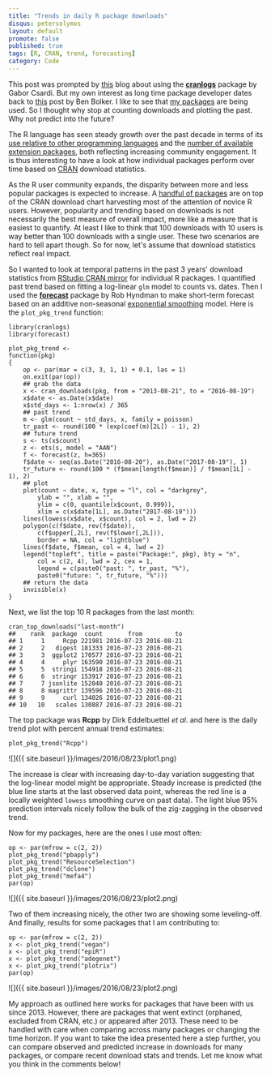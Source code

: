 ```yaml
---
title: "Trends in daily R package downloads"
disqus: petersolymos
layout: default
promote: false
published: true
tags: [R, CRAN, trend, forecasting]
category: Code
---
```


This post was prompted by [this](http://moderndata.plot.ly/using-cranlogs-in-r-with-plotly/) blog about using the [**cranlogs**](https://cran.r-project.org/web/packages/cranlogs/) package by Gabor Csardi. But my own interest
as long time package developer dates back to [this](https://rpubs.com/bbolker/3750) post by Ben Bolker. I like to see that
[my packages](http://cran.r-project.org/web/checks/check_summary_by_maintainer.html#address:solymos_at_ualberta.ca)
are being used. So I thought why stop at counting downloads and plotting
the past. Why not predict into the future?

The R language has seen steady growth over the past decade in terms of its
[use relative to other programming languages](http://blog.revolutionanalytics.com/2015/12/r-is-the-fastest-growing-language-on-stackoverflow.html)
and the [number of available extension packages](http://r4stats.com/2016/04/19/rs-growth-continues-to-accelerate/),
both reflecting increasing community engagement.
It is thus interesting to have a look at how individual
packages perform over time based on
[CRAN](https://cran.r-project.org/) download statistics.

As the R user community expands, the disparity between
more and less popular packages is expected to increase.
A [handful of packages](http://www.kdnuggets.com/2015/06/top-20-r-packages.html)
are on top of the CRAN download chart harvesting most of the attention
of novice R users.
However, popularity and trending based on downloads
is not necessarily the best measure of overall impact, more like a
measure that is easiest to quantify.
At least I like to think that 100 downloads with 10 users is way better than 100 downloads with a single user. These two scenarios are hard to tell apart though.
So for now, let's assume that download statistics reflect real impact.

So I wanted to look at temporal patterns in the past 3 years' download
statistics from [RStudio CRAN mirror](https://cran.rstudio.com/)
for individual R packages. I quantified past trend based
on fitting a log-linear `glm` model to counts vs. dates.
Then I used the [**forecast**](https://cran.r-project.org/web/packages/forecast/index.html) package by Rob Hyndman to make short-term forecast
based on an additive non-seasonal [exponential smoothing](http://www.exponentialsmoothing.net/) model. Here is the `plot_pkg_trend` function:

```{r}
library(cranlogs)
library(forecast)

plot_pkg_trend <-
function(pkg)
{
    op <- par(mar = c(3, 3, 1, 1) + 0.1, las = 1)
    on.exit(par(op))
    ## grab the data
    x <- cran_downloads(pkg, from = "2013-08-21", to = "2016-08-19")
    x$date <- as.Date(x$date)
    x$std_days <- 1:nrow(x) / 365
    ## past trend
    m <- glm(count ~ std_days, x, family = poisson)
    tr_past <- round(100 * (exp(coef(m)[2L]) - 1), 2)
    ## future trend
    s <- ts(x$count)
    z <- ets(s, model = "AAN")
    f <- forecast(z, h=365)
    f$date <- seq(as.Date("2016-08-20"), as.Date("2017-08-19"), 1)
    tr_future <- round(100 * (f$mean[length(f$mean)] / f$mean[1L] - 1), 2)
    ## plot
    plot(count ~ date, x, type = "l", col = "darkgrey",
        ylab = "", xlab = "",
        ylim = c(0, quantile(x$count, 0.999)),
        xlim = c(x$date[1L], as.Date("2017-08-19")))
    lines(lowess(x$date, x$count), col = 2, lwd = 2)
    polygon(c(f$date, rev(f$date)),
        c(f$upper[,2L], rev(f$lower[,2L])),
        border = NA, col = "lightblue")
    lines(f$date, f$mean, col = 4, lwd = 2)
    legend("topleft", title = paste("Package:", pkg), bty = "n",
        col = c(2, 4), lwd = 2, cex = 1,
        legend = c(paste0("past: ", tr_past, "%"),
        paste0("future: ", tr_future, "%")))
    ## return the data
    invisible(x)
}
```

Next, we list the top 10 R packages from the last month:

```{r}
cran_top_downloads("last-month")
##    rank  package  count       from         to
## 1     1     Rcpp 221981 2016-07-23 2016-08-21
## 2     2   digest 181333 2016-07-23 2016-08-21
## 3     3  ggplot2 170577 2016-07-23 2016-08-21
## 4     4     plyr 163590 2016-07-23 2016-08-21
## 5     5  stringi 154918 2016-07-23 2016-08-21
## 6     6  stringr 153917 2016-07-23 2016-08-21
## 7     7 jsonlite 152040 2016-07-23 2016-08-21
## 8     8 magrittr 139596 2016-07-23 2016-08-21
## 9     9     curl 134026 2016-07-23 2016-08-21
## 10   10   scales 130887 2016-07-23 2016-08-21
```

The top package was **Rcpp** by Dirk Eddelbuettel *et al.* and
here is the daily trend plot with percent annual trend estimates:

```{r}
plot_pkg_trend("Rcpp")
```

![]({{ site.baseurl }}/images/2016/08/23/plot1.png)

The increase is clear with increasing day-to-day variation
suggesting that the log-linear model might be appropriate.
Steady increase is predicted (the blue line starts at the
last observed data point, whereas the
red line is a locally weighted `lowess` smoothing curve on
past data).
The light blue 95% prediction
intervals nicely follow the bulk of the zig-zagging in the
observed trend.

Now for my packages, here are the ones I use most often:

```{r}
op <- par(mfrow = c(2, 2))
plot_pkg_trend("pbapply")
plot_pkg_trend("ResourceSelection")
plot_pkg_trend("dclone")
plot_pkg_trend("mefa4")
par(op)
```

![]({{ site.baseurl }}/images/2016/08/23/plot2.png)

Two of them increasing nicely, the other two are showing
some leveling-off. And finally,
results for some packages that I am contributing to:

```{r}
op <- par(mfrow = c(2, 2))
x <- plot_pkg_trend("vegan")
x <- plot_pkg_trend("epiR")
x <- plot_pkg_trend("adegenet")
x <- plot_pkg_trend("plotrix")
par(op)
```

![]({{ site.baseurl }}/images/2016/08/23/plot2.png)

My approach as outlined here works for packages that have been with us
since 2013. However, there are packages that went extinct (orphaned,
excluded from CRAN, etc.) or appeared after 2013.
These need to be handled with care when comparing across
many packages or changing the time horizon.
If you want to take the idea presented here a step further,
you can compare observed and predicted increase in downloads for
many packages, or compare recent download stats and trends.
Let me know what you think in the comments below!
